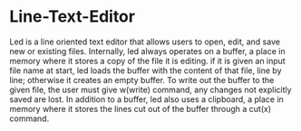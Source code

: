 # Line-Text-Editor
Led is a line oriented text editor that allows users to open, edit, and save new or existing files. Internally, led always operates on a buffer, a place in memory where it stores a copy of the file it is editing. if it is given an input file name at start, led loads the buffer with the content of that file, line by line; otherwise it creates an empty buffer. To write out the buffer to the given file, the user must give w(write) command, any changes not explicitly saved are lost. In addition to a buffer, led also uses a clipboard, a place in memory where it stores the lines cut out of the buffer through a cut(x) command.
